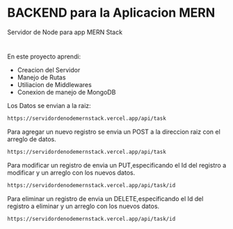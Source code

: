 # BACKEND para la Aplicacion MERN

  Servidor de Node para app MERN Stack

#

En este proyecto aprendi:

- Creacion del Servidor
- Manejo de Rutas
- Utiliacion de Middlewares
- Conexion de manejo de MongoDB


Los Datos se envian a la raiz: 
```bash
https://servidordenodemernstack.vercel.app/api/task 
```
Para agregar un nuevo registro se envia un POST a la direccion raiz con el arreglo de datos.
```bash
https://servidordenodemernstack.vercel.app/api/task 
```
Para modificar un registro de envia un PUT,especificando el Id del registro a modificar y un arreglo con los nuevos datos.
```bash
https://servidordenodemernstack.vercel.app/api/task/id
```
Para eliminar un registro de envia un DELETE,especificando el Id del registro a eliminar y un arreglo con los nuevos datos.
```bash
https://servidordenodemernstack.vercel.app/api/task/id
```
